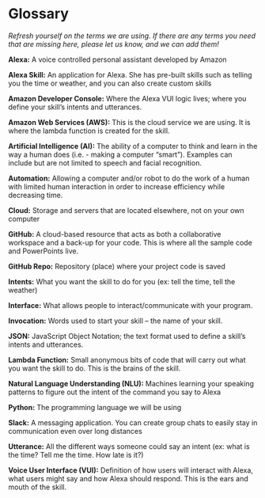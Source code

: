 Glossary
=========
*Refresh yourself on the terms we are using. If there are any terms you need that are missing here, please let us know, and we can add them!*

**Alexa:** A voice controlled personal assistant developed by Amazon 

**Alexa Skill:** An application for Alexa. She has pre-built skills such as telling you the time or weather, and you can also create custom skills 

**Amazon Developer Console:** Where the Alexa VUI logic lives; where you define your skill’s intents and utterances.  

**Amazon Web Services (AWS):** This is the cloud service we are using. It is where the lambda function is created for the skill.  

**Artificial Intelligence (AI):** The ability of a computer to think and learn in the way a human does (i.e. - making a computer “smart”). Examples can include but are not limited to speech and facial recognition.   

**Automation:** Allowing a computer and/or robot to do the work of a human with limited human interaction in order to increase efficiency while decreasing time.  

**Cloud:** Storage and servers that are located elsewhere, not on your own computer 

**GitHub:** A cloud-based resource that acts as both a collaborative workspace and a back-up for your code. This is where all the sample code and PowerPoints live. 

**GitHub Repo:** Repository (place) where your project code is saved 

**Intents:** What you want the skill to do for you (ex: tell the time, tell the weather) 

**Interface:** What allows people to interact/communicate with your program. 

**Invocation:** Words used to start your skill – the name of your skill. 

**JSON:** JavaScript Object Notation; the text format used to define a skill’s intents and utterances.  

**Lambda Function:** Small anonymous bits of code that will carry out what you want the skill to do. This is the brains of the skill.  

**Natural Language Understanding (NLU):** Machines learning your speaking patterns to figure out the intent of the command you say to Alexa 

**Python:** The programming language we will be using 

**Slack:** A messaging application. You can create group chats to easily stay in communication even over long distances 

**Utterance:** All the different ways someone could say an intent (ex: what is the time? Tell me the time. How late is it?) 

**Voice User Interface (VUI):** Definition of how users will interact with Alexa, what users might say and how Alexa should respond. This is the ears and mouth of the skill.  
